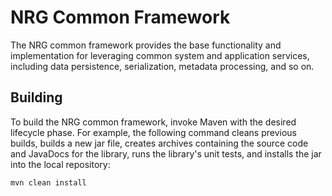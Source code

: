 NRG Common Framework
================================

The NRG common framework provides the base functionality and implementation for
leveraging common system and application services, including data persistence,
serialization, metadata processing, and so on.

Building
--------

To build the NRG common framework, invoke Maven with the desired lifecycle phase.
For example, the following command cleans previous builds, builds a new jar file, 
creates archives containing the source code and JavaDocs for the library, runs the 
library's unit tests, and installs the jar into the local repository:

~~~~~~~~~~~~~~~~~~~~~~~~~~~~~~~~~~~~~~~~~~~~~~~~~~~~~~~~~~~~~~~~~~~~~~~~~~~~~~~~
mvn clean install
~~~~~~~~~~~~~~~~~~~~~~~~~~~~~~~~~~~~~~~~~~~~~~~~~~~~~~~~~~~~~~~~~~~~~~~~~~~~~~~~
